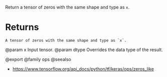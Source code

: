 Return a tensor of zeros with the same shape and type as `x`.

# Returns
    A tensor of zeros with the same shape and type as `x`.

@param x Input tensor.
@param dtype Overrides the data type of the result.

@export
@family ops
@seealso
+ <https://www.tensorflow.org/api_docs/python/tf/keras/ops/zeros_like>
